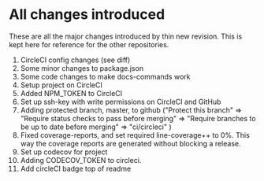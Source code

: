 
# All changes introduced

These are all the major changes introduced by thin new revision. This is kept here for reference for the other repositories.

1. CircleCI config changes (see diff)
2. Some minor changes to package.json
3. Some code changes to make docs-commands work
4. Setup project on CircleCI
5. Added NPM_TOKEN to CircleCI
6. Set up ssh-key with write permissions on CircleCI and GitHub
7. Adding protected branch, master, to github ("Protect this branch" => "Require status checks to pass before merging" => "Require branches to be up to date before merging" => "ci/circleci" )
8. Fixed coverage-reports, and set required line-coverage++ to 0%. This way the coverage reports are generated without blocking a release.
9. Set up codecov for project
10. Adding CODECOV_TOKEN to circleci.
11. Add circleCI badge top of readme
